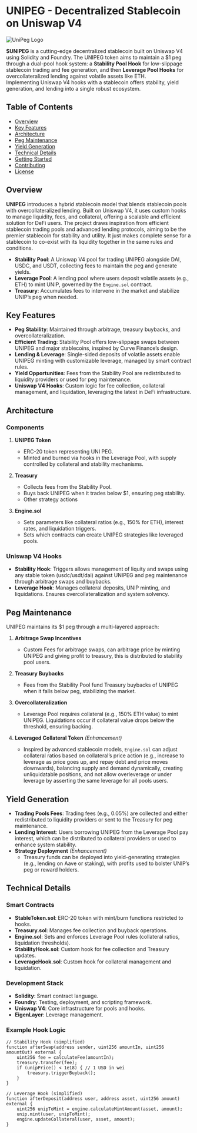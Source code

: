 # UNIPEG - Decentralized Stablecoin on Uniswap V4

![UniPeg Logo](https://via.placeholder.com/150) <!-- Replace with actual logo URL -->

**$UNIPEG** is a cutting-edge decentralized stablecoin built on Uniswap V4 using Solidity and Foundry. The UNIPEG token aims to maintain a $1 peg through a dual-pool hook system: a **Stability Pool Hook** for low-slippage stablecoin trading and fee generation, and then **Leverage Pool Hooks** for overcollateralized lending against volatile assets like ETH.  
Implementing Uniswap V4 hooks with a stablecoin offers stability, yield generation, and lending into a single robust ecosystem.

## Table of Contents
- [Overview](#overview)
- [Key Features](#key-features)
- [Architecture](#architecture)
- [Peg Maintenance](#peg-maintenance)
- [Yield Generation](#yield-generation)
- [Technical Details](#technical-details)
- [Getting Started](#getting-started)
- [Contributing](#contributing)
- [License](#license)

## Overview

**UNIPEG** introduces a hybrid stablecoin model that blends stablecoin pools with overcollateralized lending. Built on Uniswap V4, it uses custom hooks to manage liquidity, fees, and collateral, offering a scalable and efficient solution for DeFi users. The project draws inspiration from efficient stablecoin trading pools and advanced lending protocols, aiming to be the premier stablecoin for stability and utility. It just makes complete sense for a stablecoin to co-exist with its liquidity together in the same rules and conditions.

- **Stability Pool**: A Uniswap V4 pool for trading UNIPEG alongside DAI, USDC, and USDT, collecting fees to maintain the peg and generate yields.
- **Leverage Pool**: A lending pool where users deposit volatile assets (e.g., ETH) to mint UNIP, governed by the `Engine.sol` contract.
- **Treasury**: Accumulates fees to intervene in the market and stabilize UNIP’s peg when needed.

## Key Features

- **Peg Stability**: Maintained through arbitrage, treasury buybacks, and overcollateralization.
- **Efficient Trading**: Stability Pool offers low-slippage swaps between UNIPEG and major stablecoins, inspired by Curve Finance’s design.
- **Lending & Leverage**: Single-sided deposits of volatile assets enable UNIPEG minting with customizable leverage, managed by smart contract rules.
- **Yield Opportunities**: Fees from the Stability Pool are redistributed to liquidity providers or used for peg maintenance.
- **Uniswap V4 Hooks**: Custom logic for fee collection, collateral management, and liquidation, leveraging the latest in DeFi infrastructure.

## Architecture

### Components

1. **UNIPEG Token**  
   - ERC-20 token representing UNI PEG.
   - Minted and burned via hooks in the Leverage Pool, with supply controlled by collateral and stability mechanisms.

2. **Treasury**  
   - Collects fees from the Stability Pool.
   - Buys back UNIPEG when it trades below $1, ensuring peg stability.
   - Other strategy actions

3. **Engine.sol**  
   - Sets parameters like collateral ratios (e.g., 150% for ETH), interest rates, and liquidation triggers.
   - Sets which contracts can create UNIPEG strategies like leveraged pools.

### Uniswap V4 Hooks
- **Stability Hook**: Triggers allows management of liquity and swaps using any stable token (usdc/usdt/dai) against UNIPEG and peg maintenance through arbitrage swaps and buybacks.
- **Leverage Hook**: Manages collateral deposits, UNIP minting, and liquidations. Ensures overcollateralization and system solvency.

## Peg Maintenance

UNIPEG maintains its $1 peg through a multi-layered approach:

1. **Arbitrage Swap Incentives**  
   - Custom Fees for arbitrage swaps, can arbitrage price by minting UNIPEG and giving profit to treasury, this is distributed to stability pool users.
     
2. **Treasury Buybacks**  
   - Fees from the Stability Pool fund Treasury buybacks of UNIPEG when it falls below peg, stabilizing the market.
3. **Overcollateralization**  
   - Leverage Pool requires collateral (e.g., 150% ETH value) to mint UNIPEG. Liquidations occur if collateral value drops below the threshold, ensuring backing.

4. **Leveraged Collateral Token** *(Enhancement)*  
   - Inspired by advanced stablecoin models, `Engine.sol` can adjust collateral ratios based on collateral’s price action (e.g., increase to leverage as price goes up, and repay debt and price moves downwards), balancing supply and demand dynamically, creating unliquidatable positions, and not allow overleverage or under leverage by asserting the same leverage for all pools users.

## Yield Generation

- **Trading Pools Fees**: Trading fees (e.g., 0.05%) are collected and either redistributed to liquidity providers or sent to the Treasury for peg maintenance.
- **Lending Interest**: Users borrowing UNIPEG from the Leverage Pool pay interest, which can be distributed to collateral providers or used to enhance system stability.
- **Strategy Deployment** *(Enhancement)*  
   - Treasury funds can be deployed into yield-generating strategies (e.g., lending on Aave or staking), with profits used to bolster UNIP’s peg or reward holders.

## Technical Details

### Smart Contracts
- **StableToken.sol**: ERC-20 token with mint/burn functions restricted to hooks.
- **Treasury.sol**: Manages fee collection and buyback operations.
- **Engine.sol**: Sets and enforces Leverage Pool rules (collateral ratios, liquidation thresholds).
- **StabilityHook.sol**: Custom hook for fee collection and Treasury updates.
- **LeverageHook.sol**: Custom hook for collateral management and liquidation.

### Development Stack
- **Solidity**: Smart contract language.
- **Foundry**: Testing, deployment, and scripting framework.
- **Uniswap V4**: Core infrastructure for pools and hooks.
- **EigenLayer**: Leverage management.

### Example Hook Logic
```solidity
// Stability Hook (simplified)
function afterSwap(address sender, uint256 amountIn, uint256 amountOut) external {
    uint256 fee = calculateFee(amountIn);
    treasury.transfer(fee);
    if (unipPrice() < 1e18) { // 1 USD in wei
        treasury.triggerBuyback();
    }
}

// Leverage Hook (simplified)
function afterDeposit(address user, address asset, uint256 amount) external {
    uint256 unipToMint = engine.calculateMintAmount(asset, amount);
    unip.mint(user, unipToMint);
    engine.updateCollateral(user, asset, amount);
}
